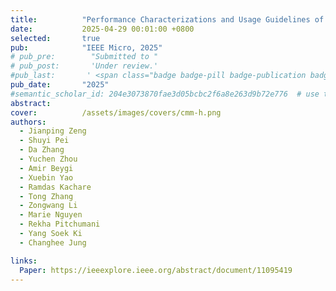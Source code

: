 ```yaml
---
title:          "Performance Characterizations and Usage Guidelines of Samsung CMM-H"
date:           2025-04-29 00:01:00 +0800
selected:       true
pub:            "IEEE Micro, 2025"
# pub_pre:        "Submitted to "
# pub_post:       'Under review.'
#pub_last:       ' <span class="badge badge-pill badge-publication badge-success">Spotlight</span>'
pub_date:       "2025"
#semantic_scholar_id: 204e3073870fae3d05bcbc2f6a8e263d9b72e776  # use this to retrieve citation count
abstract:
cover:          /assets/images/covers/cmm-h.png
authors:
  - Jianping Zeng
  - Shuyi Pei
  - Da Zhang
  - Yuchen Zhou
  - Amir Beygi
  - Xuebin Yao
  - Ramdas Kachare
  - Tong Zhang
  - Zongwang Li
  - Marie Nguyen
  - Rekha Pitchumani
  - Yang Soek Ki
  - Changhee Jung

links:
  Paper: https://ieeexplore.ieee.org/abstract/document/11095419 
---
```

